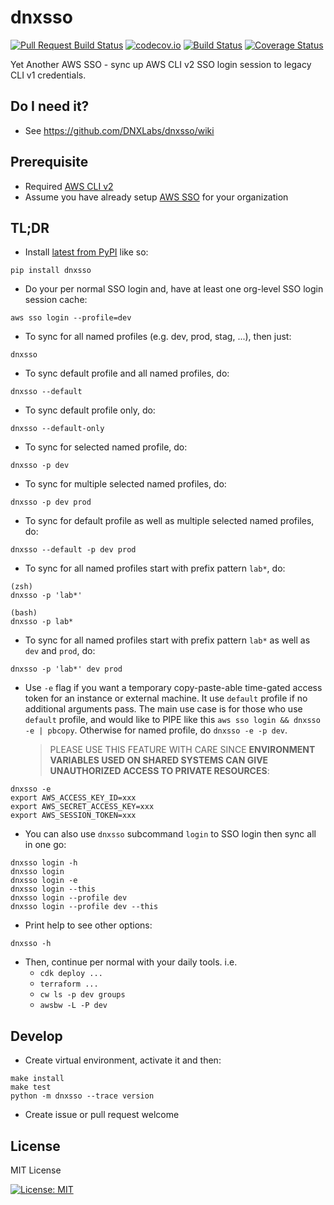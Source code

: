 # dnxsso

[![Pull Request Build Status](https://github.com/DNXLabs/dnxsso/workflows/Pull%20Request%20Build/badge.svg)](https://github.com/DNXLabs/dnxsso/actions) [![codecov.io](https://codecov.io/gh/DNXLabs/dnxsso/coverage.svg?branch=master)](https://codecov.io/gh/DNXLabs/dnxsso?branch=master) [![Build Status](https://travis-ci.org/DNXLabs/dnxsso.svg?branch=master)](https://travis-ci.org/DNXLabs/dnxsso) [![Coverage Status](https://coveralls.io/repos/github/DNXLabs/dnxsso/badge.svg?branch=master)](https://coveralls.io/github/DNXLabs/dnxsso?branch=master)

Yet Another AWS SSO - sync up AWS CLI v2 SSO login session to legacy CLI v1 credentials.

## Do I need it?

- See https://github.com/DNXLabs/dnxsso/wiki

## Prerequisite

- Required [AWS CLI v2](https://docs.aws.amazon.com/cli/latest/userguide/cli-chap-install.html)
- Assume you have already setup [AWS SSO](https://aws.amazon.com/single-sign-on/) for your organization

## TL;DR

- Install [latest from PyPI](https://pypi.org/project/dnxsso/) like so:
```commandline
pip install dnxsso
```

- Do your per normal SSO login and, have at least one org-level SSO login session cache:
```commandline
aws sso login --profile=dev
```

- To sync for all named profiles (e.g. dev, prod, stag, ...), then just:
```commandline
dnxsso
```

- To sync default profile and all named profiles, do:
```commandline
dnxsso --default
```

- To sync default profile only, do:
```commandline
dnxsso --default-only
```

- To sync for selected named profile, do:
```commandline
dnxsso -p dev
```

- To sync for multiple selected named profiles, do:
```commandline
dnxsso -p dev prod
```

- To sync for default profile as well as multiple selected named profiles, do:
```commandline
dnxsso --default -p dev prod
```

- To sync for all named profiles start with prefix pattern `lab*`, do:
```
(zsh)
dnxsso -p 'lab*'

(bash)
dnxsso -p lab*
```

- To sync for all named profiles start with prefix pattern `lab*` as well as `dev` and `prod`, do:
```
dnxsso -p 'lab*' dev prod
```

- Use `-e` flag if you want a temporary copy-paste-able time-gated access token for an instance or external machine. It use `default` profile if no additional arguments pass. The main use case is for those who use `default` profile, and would like to PIPE like this `aws sso login && dnxsso -e | pbcopy`. Otherwise for named profile, do `dnxsso -e -p dev`.

    > PLEASE USE THIS FEATURE WITH CARE SINCE **ENVIRONMENT VARIABLES USED ON SHARED SYSTEMS CAN GIVE UNAUTHORIZED ACCESS TO PRIVATE RESOURCES**:

```
dnxsso -e
export AWS_ACCESS_KEY_ID=xxx
export AWS_SECRET_ACCESS_KEY=xxx
export AWS_SESSION_TOKEN=xxx
```

- You can also use `dnxsso` subcommand `login` to SSO login then sync all in one go:
```commandline
dnxsso login -h
dnxsso login
dnxsso login -e
dnxsso login --this
dnxsso login --profile dev
dnxsso login --profile dev --this
```

- Print help to see other options:
```commandline
dnxsso -h
```

- Then, continue per normal with your daily tools. i.e.
    - `cdk deploy ...`
    - `terraform ...`
    - `cw ls -p dev groups`
    - `awsbw -L -P dev`

## Develop

- Create virtual environment, activate it and then:

```
make install
make test
python -m dnxsso --trace version
```

- Create issue or pull request welcome

## License

MIT License

[![License: MIT](https://img.shields.io/badge/License-MIT-yellow.svg)](https://opensource.org/licenses/MIT)
